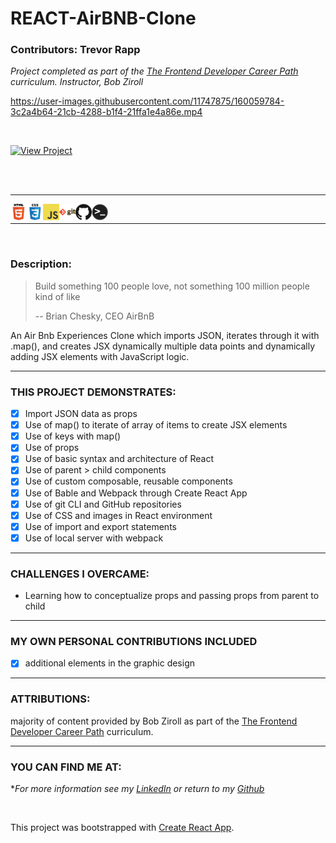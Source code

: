 # REACT-AirBNB-Clone
 
### Contributors: Trevor Rapp

*Project completed as part of the [The Frontend Developer Career Path](https://scrimba.com/learn/frontend) curriculum. Instructor, Bob Ziroll*

https://user-images.githubusercontent.com/11747875/160059784-3c2a4b64-21cb-4288-b1f4-21ffa1e4a86e.mp4

<br>

[![View Project](https://user-images.githubusercontent.com/11747875/141705232-471a0b9c-ca45-4540-a1b6-740c5e1becbe.png)](https://trrapp12.github.io/REACT-AirBNB-Clone/)

<br>
<br>

---

<img align="left" alt="HTML5" width="26px" src="https://raw.githubusercontent.com/github/explore/80688e429a7d4ef2fca1e82350fe8e3517d3494d/topics/html/html.png" />
<img align="left" alt="CSS3" width="26px" src="https://raw.githubusercontent.com/github/explore/80688e429a7d4ef2fca1e82350fe8e3517d3494d/topics/css/css.png" />
<img align="left" alt="JavaScript" width="26px" src="https://raw.githubusercontent.com/github/explore/80688e429a7d4ef2fca1e82350fe8e3517d3494d/topics/javascript/javascript.png" />
<img align="left" alt="Git" width="26px" src="https://raw.githubusercontent.com/github/explore/80688e429a7d4ef2fca1e82350fe8e3517d3494d/topics/git/git.png" />
<img align="left" alt="GitHub" width="26px" src="https://raw.githubusercontent.com/github/explore/78df643247d429f6cc873026c0622819ad797942/topics/github/github.png" />
<img align="left" alt="Terminal" width="26px" src="https://raw.githubusercontent.com/github/explore/80688e429a7d4ef2fca1e82350fe8e3517d3494d/topics/terminal/terminal.png" />

<br>

---

<br>

### Description:

> Build something 100 people love, not something 100 million people kind of like
>
> -- Brian Chesky, CEO AirBnB

An Air Bnb Experiences Clone which imports JSON, iterates through it with .map(), and creates JSX dynamically multiple data points and dynamically adding JSX elements with JavaScript logic.

--- 

### THIS PROJECT DEMONSTRATES:

- [x] Import JSON data as props
- [x] Use of map() to iterate of array of items to create JSX elements
- [x] Use of keys with map()
- [x] Use of props
- [x] Use of basic syntax and architecture of React
- [x] Use of parent > child components
- [x] Use of custom composable, reusable components
- [x] Use of Bable and Webpack through Create React App
- [x] Use of git CLI and GitHub repositories
- [x] Use of CSS and images in React environment
- [x] Use of import and export statements
- [x] Use of local server with webpack

---

### CHALLENGES I OVERCAME:

* Learning how to conceptualize props and passing props from parent to child
---

### MY OWN PERSONAL CONTRIBUTIONS INCLUDED 

- [X] additional elements in the graphic design

---

### ATTRIBUTIONS:

majority of content provided by Bob Ziroll as part of the [The Frontend Developer Career Path](https://scrimba.com/learn/frontend) curriculum.

---

### YOU CAN FIND ME AT:

\**For more information see my [LinkedIn](https://www.linkedin.com/in/trevor-rapp-042a1037) or return to my [Github](https://github.com/trrapp12)*

<br>

This project was bootstrapped with [Create React App](https://github.com/facebook/create-react-app).



